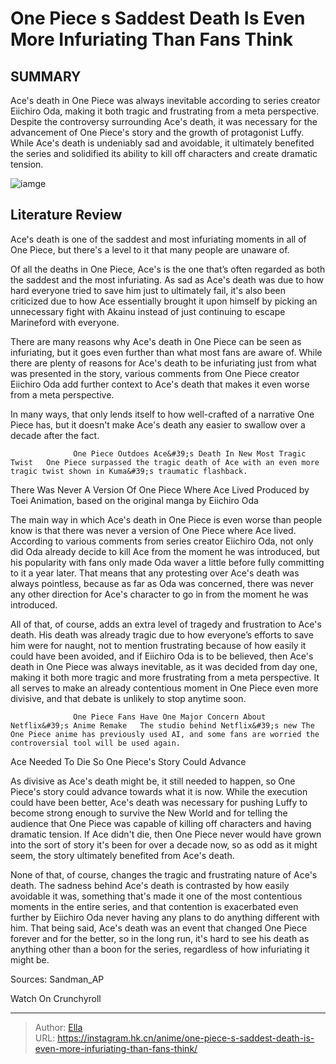 # One Piece s Saddest Death Is Even More Infuriating Than Fans Think


## SUMMARY 



  Ace&#39;s death in One Piece was always inevitable according to series creator Eiichiro Oda, making it both tragic and frustrating from a meta perspective.   Despite the controversy surrounding Ace&#39;s death, it was necessary for the advancement of One Piece&#39;s story and the growth of protagonist Luffy.   While Ace&#39;s death is undeniably sad and avoidable, it ultimately benefited the series and solidified its ability to kill off characters and create dramatic tension.  

![iamge](https://static1.srcdn.com/wordpress/wp-content/uploads/2023/12/one-piece-portgas-d-ace-4.jpg)

## Literature Review

Ace&#39;s death is one of the saddest and most infuriating moments in all of One Piece, but there&#39;s a level to it that many people are unaware of.




Of all the deaths in One Piece, Ace&#39;s is the one that’s often regarded as both the saddest and the most infuriating. As sad as Ace&#39;s death was due to how hard everyone tried to save him just to ultimately fail, it&#39;s also been criticized due to how Ace essentially brought it upon himself by picking an unnecessary fight with Akainu instead of just continuing to escape Marineford with everyone.




There are many reasons why Ace&#39;s death in One Piece can be seen as infuriating, but it goes even further than what most fans are aware of. While there are plenty of reasons for Ace&#39;s death to be infuriating just from what was presented in the story, various comments from One Piece creator Eiichiro Oda add further context to Ace&#39;s death that makes it even worse from a meta perspective.

          

In many ways, that only lends itself to how well-crafted of a narrative One Piece has, but it doesn&#39;t make Ace&#39;s death any easier to swallow over a decade after the fact.

                  One Piece Outdoes Ace&#39;s Death In New Most Tragic Twist   One Piece surpassed the tragic death of Ace with an even more tragic twist shown in Kuma&#39;s traumatic flashback.   





 There Was Never A Version Of One Piece Where Ace Lived 
Produced by Toei Animation, based on the original manga by Eiichiro Oda
          

The main way in which Ace&#39;s death in One Piece is even worse than people know is that there was never a version of One Piece where Ace lived. According to various comments from series creator Eiichiro Oda, not only did Oda already decide to kill Ace from the moment he was introduced, but his popularity with fans only made Oda waver a little before fully committing to it a year later. That means that any protesting over Ace&#39;s death was always pointless, because as far as Oda was concerned, there was never any other direction for Ace&#39;s character to go in from the moment he was introduced.

All of that, of course, adds an extra level of tragedy and frustration to Ace&#39;s death. His death was already tragic due to how everyone’s efforts to save him were for naught, not to mention frustrating because of how easily it could have been avoided, and if Eiichiro Oda is to be believed, then Ace&#39;s death in One Piece was always inevitable, as it was decided from day one, making it both more tragic and more frustrating from a meta perspective. It all serves to make an already contentious moment in One Piece even more divisive, and that debate is unlikely to stop anytime soon.




                  One Piece Fans Have One Major Concern About Netflix&#39;s Anime Remake   The studio behind Netflix&#39;s new The One Piece anime has previously used AI, and some fans are worried the controversial tool will be used again.   



 Ace Needed To Die So One Piece&#39;s Story Could Advance 
          

As divisive as Ace&#39;s death might be, it still needed to happen, so One Piece&#39;s story could advance towards what it is now. While the execution could have been better, Ace&#39;s death was necessary for pushing Luffy to become strong enough to survive the New World and for telling the audience that One Piece was capable of killing off characters and having dramatic tension. If Ace didn&#39;t die, then One Piece never would have grown into the sort of story it&#39;s been for over a decade now, so as odd as it might seem, the story ultimately benefited from Ace&#39;s death.




None of that, of course, changes the tragic and frustrating nature of Ace&#39;s death. The sadness behind Ace&#39;s death is contrasted by how easily avoidable it was, something that&#39;s made it one of the most contentious moments in the entire series, and that contention is exacerbated even further by Eiichiro Oda never having any plans to do anything different with him. That being said, Ace&#39;s death was an event that changed One Piece forever and for the better, so in the long run, it&#39;s hard to see his death as anything other than a boon for the series, regardless of how infuriating it might be.

Sources: Sandman_AP

Watch On Crunchyroll



---

> Author: [Ella](https://instagram.hk.cn/)  
> URL: https://instagram.hk.cn/anime/one-piece-s-saddest-death-is-even-more-infuriating-than-fans-think/  

